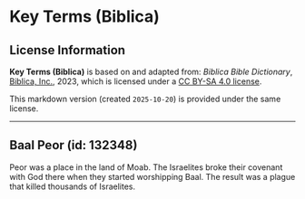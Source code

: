 # Key Terms (Biblica)

## License Information

**Key Terms (Biblica)** is based on and adapted from: _Biblica Bible Dictionary_, [Biblica, Inc.](https://www.biblica.com/), 2023, which is licensed under a [CC BY-SA 4.0 license](https://creativecommons.org/licenses/by-sa/4.0/legalcode.en).

This markdown version (created `2025-10-20`) is provided under the same license.



--------------------------------

## Baal Peor (id: 132348)

Peor was a place in the land of Moab. The Israelites broke their covenant with God there when they started worshipping Baal. The result was a plague that killed thousands of Israelites.


